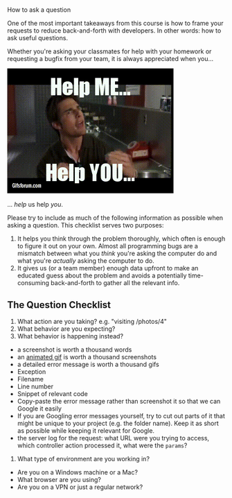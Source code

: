 #
How to ask a question

One of the most important takeaways from this course is how to frame your requests to reduce back-and-forth with developers. In other words: how to ask useful questions.

Whether you're asking your classmates for help with your homework or requesting a bugfix from your team, it is always appreciated when you...

![](/assets/helpmehelpyou.gif)

... _help_ us help _you_.

Please try to include as much of the following information as possible when asking a question. This checklist serves two purposes:

1. It helps you think through the problem thoroughly, which often is enough to figure it out on your own. Almost all programming bugs are a mismatch between what you _think_ you're asking the computer do and what you're _actually_ asking the computer to do. 
2. It gives us (or a team member) enough data upfront to make an educated guess about the problem and avoids a potentially time-consuming back-and-forth to gather all the relevant info.

## The Question Checklist

1. What action are you taking? e.g. "visiting /photos/4"
1. What behavior are you expecting?
1. What behavior is happening instead?
- a screenshot is worth a thousand words
- an [animated gif](https://www.cockos.com/licecap/) is worth a thousand screenshots
- a detailed error message is worth a thousand gifs
- Exception
- Filename
- Line number
- Snippet of relevant code
- Copy-paste the error message rather than screenshot it so that we can Google it easily
- If you are Googling error messages yourself, try to cut out parts of it that might be unique to your project (e.g. the folder name). Keep it as short as possible while keeping it relevant for Google.
- the server log for the request: what URL were you trying to access, which controller action processed it, what were the `params`?

1. What type of environment are you working in?
- Are you on a Windows machine or a Mac?
- What browser are you using?
- Are you on a VPN or just a regular network?
